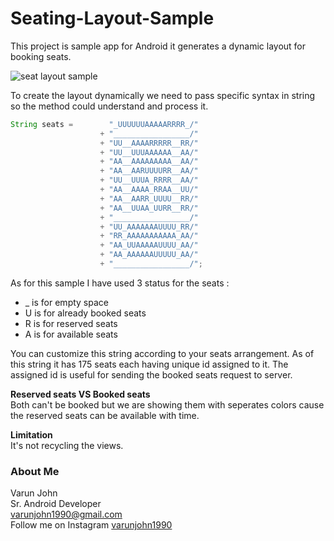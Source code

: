 # Seating-Layout-Sample

This project is sample app for Android it generates a dynamic layout for booking seats.


![seat layout sample](https://user-images.githubusercontent.com/24667361/43626651-787094d2-9710-11e8-97c2-0ceb4db5b719.gif)

To create the layout dynamically we need to pass specific syntax in string so the method could understand and process it. 

```java
String seats =        "_UUUUUUAAAAARRRR_/"
                    + "_________________/"
                    + "UU__AAAARRRRR__RR/"
                    + "UU__UUUAAAAAA__AA/"
                    + "AA__AAAAAAAAA__AA/"
                    + "AA__AARUUUURR__AA/"
                    + "UU__UUUA_RRRR__AA/"
                    + "AA__AAAA_RRAA__UU/"
                    + "AA__AARR_UUUU__RR/"
                    + "AA__UUAA_UURR__RR/"
                    + "_________________/"
                    + "UU_AAAAAAAUUUU_RR/"
                    + "RR_AAAAAAAAAAA_AA/"
                    + "AA_UUAAAAAUUUU_AA/"
                    + "AA_AAAAAAUUUUU_AA/"
                    + "_________________/";
```
As for this sample I have used 3 status for the seats :<br />
* _ is for empty space<br />
* U is for already booked seats<br />
* R is for reserved seats<br />
* A is for available seats<br />

You can customize this string according to your seats arrangement. As of this string it has 175 seats each having unique id assigned to it. The assigned id is useful for sending the booked seats request to server. 

**Reserved seats VS Booked seats**<br />
Both can't be booked but we are showing them with seperates colors cause the reserved seats can be available with time.

**Limitation**<br />
It's not recycling the views.

### About Me
Varun John<br />
Sr. Android Developer<br />
varunjohn1990@gmail.com<br />
Follow me on Instagram [varunjohn1990](https://www.instagram.com/varun.john.1990/)<br />
